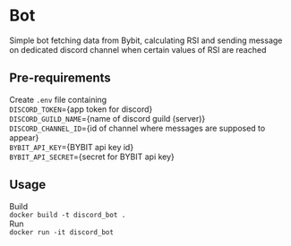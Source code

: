 # Bot
Simple bot fetching data from Bybit, calculating RSI and sending message on  dedicated discord channel  when certain values of RSI are reached 

## Pre-requirements
Create `.env` file containing \
`DISCORD_TOKEN`={app token for discord} \
`DISCORD_GUILD_NAME`={name of discord guild (server)} \
`DISCORD_CHANNEL_ID`={id of channel where messages are supposed to appear} \
`BYBIT_API_KEY`={BYBIT api key id}\
`BYBIT_API_SECRET`={secret for BYBIT api key}

## Usage
Build  
`docker build -t discord_bot .` \
Run \
`docker run -it discord_bot`
